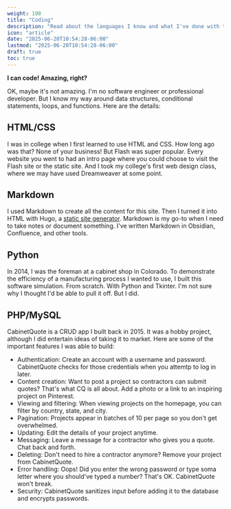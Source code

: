 ```yaml
---
weight: 100
title: "Coding"
description: "Read about the languages I know and what I've done with them."
icon: "article"
date: "2025-06-20T10:54:28-06:00"
lastmod: "2025-06-20T10:54:28-06:00"
draft: true
toc: true
---
```

**I can code! Amazing, right?**

OK, maybe it's not amazing. I'm no software engineer or professional developer. But I know my way around data structures, conditional statements, loops, and functions. Here are the details:

## HTML/CSS
I was in college when I first learned to use HTML and CSS. How long ago was that? None of your business! But Flash was super popular. Every website you went to had an intro page where you could choose to visit the Flash site or the static site. And I took my college's first web design class, where we may have used Dreamweaver at some point.

## Markdown
I used Markdown to create all the content for this site. Then I turned it into HTML with Hugo, a [static site generator](https://en.wikipedia.org/wiki/Static_site_generator). Markdown is my go-to when I need to take notes or document something. I've written Markdown in Obsidian, Confluence, and other tools.

## Python
In 2014, I was the foreman at a cabinet shop in Colorado. To demonstrate the efficiency of a manufacturing process I wanted to use, I built this software simulation. From scratch. With Python and Tkinter. I'm not sure why I thought I'd be able to pull it off. But I did.

## PHP/MySQL
CabinetQuote is a CRUD app I built back in 2015. It was a hobby project, although I did entertain ideas of taking it to market. Here are some of the important features I was able to build:
- Authentication: Create an account with a username and password. CabinetQuote checks for those credentials when you attemtp to log in later. 
- Content creation: Want to post a project so contractors can submit quotes? That's what CQ is all about. Add a photo or a link to an inspiring project on Pinterest.
- Viewing and filtering: When viewing projects on the homepage, you can filter by country, state, and city.
- Pagination: Projects appear in batches of 10 per page so you don't get overwhelmed.
- Updating: Edit the details of your project anytime.
- Messaging: Leave a message for a contractor who gives you a quote. Chat back and forth.
- Deleting: Don't need to hire a contractor anymore? Remove your project from CabinetQuote.
- Error handling: Oops! Did you enter the wrong password or type soma letter where you should've typed a number? That's OK. CabinetQuote won't break.
- Security: CabinetQuote sanitizes input before adding it to the database and encrypts passwords.

